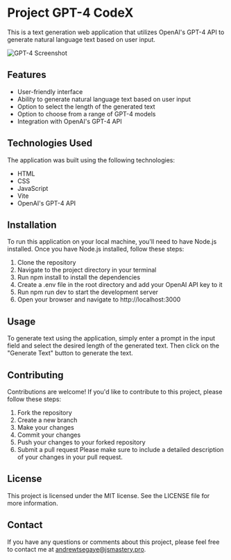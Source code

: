 # Project GPT-4 CodeX
This is a text generation web application that utilizes OpenAI's GPT-4 API to generate natural language text based on user input.

![GPT-4 Screenshot](https://i.imgur.com/QkfX6p5.png)

## Features

- User-friendly interface
- Ability to generate natural language text based on user input
- Option to select the length of the generated text
- Option to choose from a range of GPT-4 models
- Integration with OpenAI's GPT-4 API

## Technologies Used
The application was built using the following technologies:

- HTML
- CSS
- JavaScript
- Vite
- OpenAI's GPT-4 API

## Installation
To run this application on your local machine, you'll need to have Node.js installed. Once you have Node.js installed, follow these steps:

1. Clone the repository
2. Navigate to the project directory in your terminal
3. Run npm install to install the dependencies
4. Create a .env file in the root directory and add your OpenAI API key to it
5. Run npm run dev to start the development server
6. Open your browser and navigate to http://localhost:3000

## Usage
To generate text using the application, simply enter a prompt in the input field and select the desired length of the generated text. Then click on the "Generate Text" button to generate the text.

## Contributing
Contributions are welcome! If you'd like to contribute to this project, please follow these steps:

1. Fork the repository
2. Create a new branch
3. Make your changes
4. Commit your changes
5. Push your changes to your forked repository
6. Submit a pull request
Please make sure to include a detailed description of your changes in your pull request.

## License
This project is licensed under the MIT license. See the LICENSE file for more information.

## Contact
If you have any questions or comments about this project, please feel free to contact me at [andrewtsegaye@jsmastery.pro](mailto:andrewtsegaye7@gmail.com).

